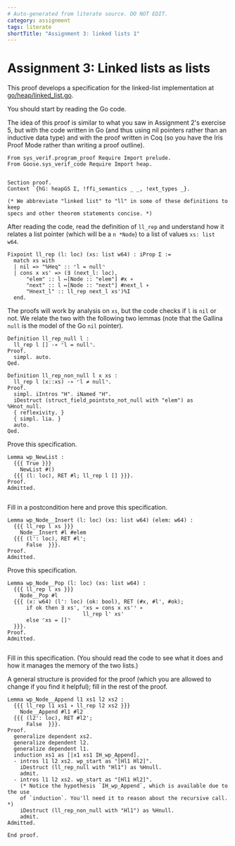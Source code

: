 ```yaml
---
# Auto-generated from literate source. DO NOT EDIT.
category: assignment
tags: literate
shortTitle: "Assignment 3: linked lists 1"
---
```


# Assignment 3: Linked lists as lists

This proof develops a specification for the linked-list implementation at [go/heap/linked_list.go](https://github.com/tchajed/sys-verif-fa24-proofs/blob/main/go/heap/linked_list.go).

You should start by reading the Go code.

The idea of this proof is similar to what you saw in Assignment 2's exercise 5, but with the code written in Go (and thus using nil pointers rather than an inductive data type) and with the proof written in Coq (so you have the Iris Proof Mode rather than writing a proof outline).

```coq
From sys_verif.program_proof Require Import prelude.
From Goose.sys_verif_code Require Import heap.


Section proof.
Context `{hG: heapGS Σ, !ffi_semantics _ _, !ext_types _}.

(* We abbreviate "linked list" to "ll" in some of these definitions to keep
specs and other theorem statements concise. *)

```

After reading the code, read the definition of `ll_rep` and understand how it relates a list pointer (which will be a `n *Node`) to a list of values `xs: list w64`.

```coq
Fixpoint ll_rep (l: loc) (xs: list w64) : iProp Σ :=
  match xs with
  | nil => "%Heq" :: ⌜l = null⌝
  | cons x xs' => (∃ (next_l: loc),
      "elem" :: l ↦[Node :: "elem"] #x ∗
      "next" :: l ↦[Node :: "next"] #next_l ∗
      "Hnext_l" :: ll_rep next_l xs')%I
  end.

```

The proofs will work by analysis on `xs`, but the code checks if `l` is `nil` or not. We relate the two with the following two lemmas (note that the Gallina `null` is the model of the Go `nil` pointer).

```coq
Definition ll_rep_null l :
  ll_rep l [] -∗ ⌜l = null⌝.
Proof.
  simpl. auto.
Qed.

Definition ll_rep_non_null l x xs :
  ll_rep l (x::xs) -∗ ⌜l ≠ null⌝.
Proof.
  simpl. iIntros "H". iNamed "H".
  iDestruct (struct_field_pointsto_not_null with "elem") as %Hnot_null.
  { reflexivity. }
  { simpl. lia. }
  auto.
Qed.

```

Prove this specification.

```coq
Lemma wp_NewList :
  {{{ True }}}
    NewList #()
  {{{ (l: loc), RET #l; ll_rep l [] }}}.
Proof.
Admitted.


```

Fill in a postcondition here and prove this specification.

```coq
Lemma wp_Node__Insert (l: loc) (xs: list w64) (elem: w64) :
  {{{ ll_rep l xs }}}
    Node__Insert #l #elem
  {{{ (l': loc), RET #l';
      False  }}}.
Proof.
Admitted.

```

Prove this specification.

```coq
Lemma wp_Node__Pop (l: loc) (xs: list w64) :
  {{{ ll_rep l xs }}}
    Node__Pop #l
  {{{ (x: w64) (l': loc) (ok: bool), RET (#x, #l', #ok);
      if ok then ∃ xs', ⌜xs = cons x xs'⌝ ∗
                        ll_rep l' xs'
      else ⌜xs = []⌝
  }}}.
Proof.
Admitted.


```

Fill in this specification. (You should read the code to see what it does and how it manages the memory of the two lists.)

A general structure is provided for the proof (which you are allowed to change if you find it helpful); fill in the rest of the proof.

```coq
Lemma wp_Node__Append l1 xs1 l2 xs2 :
  {{{ ll_rep l1 xs1 ∗ ll_rep l2 xs2 }}}
    Node__Append #l1 #l2
  {{{ (l2': loc), RET #l2';
      False  }}}.
Proof.
  generalize dependent xs2.
  generalize dependent l2.
  generalize dependent l1.
  induction xs1 as [|x1 xs1 IH_wp_Append].
  - intros l1 l2 xs2. wp_start as "[Hl1 Hl2]".
    iDestruct (ll_rep_null with "Hl1") as %Hnull.
    admit.
  - intros l1 l2 xs2. wp_start as "[Hl1 Hl2]".
    (* Notice the hypothesis `IH_wp_Append`, which is available due to the use
    of `induction`. You'll need it to reason about the recursive call. *)
    iDestruct (ll_rep_non_null with "Hl1") as %Hnull.
    admit.
Admitted.

End proof.
```
